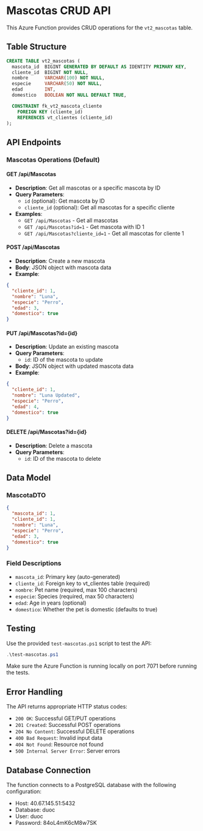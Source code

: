 # Mascotas CRUD API

This Azure Function provides CRUD operations for the `vt2_mascotas` table.

## Table Structure

```sql
CREATE TABLE vt2_mascotas (
  mascota_id  BIGINT GENERATED BY DEFAULT AS IDENTITY PRIMARY KEY,
  cliente_id  BIGINT NOT NULL,
  nombre      VARCHAR(100) NOT NULL,
  especie     VARCHAR(50) NOT NULL,
  edad        INT,
  domestico   BOOLEAN NOT NULL DEFAULT TRUE,

  CONSTRAINT fk_vt2_mascota_cliente
    FOREIGN KEY (cliente_id)
    REFERENCES vt_clientes (cliente_id)
);
```

## API Endpoints

### Mascotas Operations (Default)

#### GET /api/Mascotas
- **Description**: Get all mascotas or a specific mascota by ID
- **Query Parameters**:
  - `id` (optional): Get mascota by ID
  - `cliente_id` (optional): Get all mascotas for a specific cliente
- **Examples**:
  - `GET /api/Mascotas` - Get all mascotas
  - `GET /api/Mascotas?id=1` - Get mascota with ID 1
  - `GET /api/Mascotas?cliente_id=1` - Get all mascotas for cliente 1

#### POST /api/Mascotas
- **Description**: Create a new mascota
- **Body**: JSON object with mascota data
- **Example**:
```json
{
  "cliente_id": 1,
  "nombre": "Luna",
  "especie": "Perro",
  "edad": 3,
  "domestico": true
}
```

#### PUT /api/Mascotas?id={id}
- **Description**: Update an existing mascota
- **Query Parameters**:
  - `id`: ID of the mascota to update
- **Body**: JSON object with updated mascota data
- **Example**:
```json
{
  "cliente_id": 1,
  "nombre": "Luna Updated",
  "especie": "Perro",
  "edad": 4,
  "domestico": true
}
```

#### DELETE /api/Mascotas?id={id}
- **Description**: Delete a mascota
- **Query Parameters**:
  - `id`: ID of the mascota to delete



## Data Model

### MascotaDTO
```json
{
  "mascota_id": 1,
  "cliente_id": 1,
  "nombre": "Luna",
  "especie": "Perro",
  "edad": 3,
  "domestico": true
}
```

### Field Descriptions
- `mascota_id`: Primary key (auto-generated)
- `cliente_id`: Foreign key to vt_clientes table (required)
- `nombre`: Pet name (required, max 100 characters)
- `especie`: Species (required, max 50 characters)
- `edad`: Age in years (optional)
- `domestico`: Whether the pet is domestic (defaults to true)

## Testing

Use the provided `test-mascotas.ps1` script to test the API:

```powershell
.\test-mascotas.ps1
```

Make sure the Azure Function is running locally on port 7071 before running the tests.

## Error Handling

The API returns appropriate HTTP status codes:
- `200 OK`: Successful GET/PUT operations
- `201 Created`: Successful POST operations
- `204 No Content`: Successful DELETE operations
- `400 Bad Request`: Invalid input data
- `404 Not Found`: Resource not found
- `500 Internal Server Error`: Server errors

## Database Connection

The function connects to a PostgreSQL database with the following configuration:
- Host: 40.67.145.51:5432
- Database: duoc
- User: duoc
- Password: 84oL4mK6cM8w7SK
